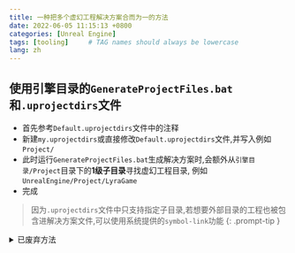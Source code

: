 ```yaml
---
title: 一种把多个虚幻工程解决方案合而为一的方法
date: 2022-06-05 11:15:13 +0800
categories: [Unreal Engine]
tags: [tooling]     # TAG names should always be lowercase
lang: zh
---
```


## 使用引擎目录的`GenerateProjectFiles.bat`和`.uprojectdirs`文件

- 首先参考`Default.uprojectdirs`文件中的注释
- 新建`my.uprojectdirs`或直接修改`Default.uprojectdirs`文件,并写入例如`Project/`
- 此时运行`GenerateProjectFiles.bat`生成解决方案时,会额外从`引擎目录/Project`目录下的**1级子目录**寻找虚幻工程目录, 例如`UnrealEngine/Project/LyraGame`
- 完成

> 因为`.uprojectdirs`文件中只支持指定子目录,若想要外部目录的工程也被包含进解决方案文件,可以使用系统提供的`symbol-link`功能
{: .prompt-tip }

<details markdown=1>

<summary markdown="span">已废弃方法</summary>
  
## 初衷

因为工作,学习的原因,我本地会有多个虚幻工程,并且它们**共用了同一个引擎**

它们的工程文件默认都是由**UBT(Unreal Build Tool)**生成的,独立的解决方案文件

这给我带来的一些问题:

- 由于打开解决方案的成本较高,同时打开多个解决方案时的等待时间,内存占用可能都是成倍增加的

- 在IDE抽风,或者引擎代码更新而触发符号**重新解析**的时候,等待时间少则15分钟起步,那叫一个折磨

我认为不同解决方案中,物理路径相同的工程,应该视为**同一个工程**,虚幻引擎的工程不应该在每个解决方案都重新解析一遍

但目前用过的`Rider`和`Visual Studio`(宇宙第一IDE)都是会在每个解决方案中重新解析一遍.非常折磨,其中原由,令人费解,希望能有大佬告知一下

## 需求

所以我就在想,既然这些个IDE这么"愚笨",靠不住,那我能否找到一个方法,手动把多个解决方案合成一个呢?

## 步骤

下面分享的是,我使用`Rider`时的操作步骤:

1. 在想要多开的解决方案中,随意选择一个作为"**主解决方案**",并打开

2. 添加其它工程文件

- 在`Explorer`解决方案浏览器中,右键任意工程文件夹,比如`Games`,选择`Add`,`Add Existing Project...`,然后选择相关的工程文件

- 假如要添加的工程是`LyraStarterGame`,那么它的工程文件应该位于`LyraStarterGame_Folder\\Intermediate\\ProjectFiles\\LyraStarterGame.vcxproj`

3. **在"解决方案配置"中,修改刚刚添加的工程的配置**

- 点击右上角的工具栏中的`DebugGameEditor | Win64`按钮(这是我的``解决方案编译配置``,根据你的实际情况,文字会有所不同),然后选择`Edit Solution Comfigurations...`

- 找到刚刚添加的工程,可以看到它们当前都是默认的配置,可能是`DebugClient | Arm64`什么的,把它改成你需要的配置,一般是与`解决方案编译配置`一致

4. **修改工程文件参数**

- 回到`Explorer`解决方案浏览器

- 右键刚刚添加的工程(这里我拿`LyraStarterGame`举例),选择`Edit`,`Edit LyraStarterGame.vcxproj`

- 将`LyraStarterGame.vcxproj`文件中所有`$(SolutionDir)`替换为`$(ProjectDir)..\\..\\` (`$(SolutionDir)`是**当前解决方案的根目录**,`$(ProjectDir)`是**当前工程的工程文件所在目录**,即`LyraStarterGame_Folder\\Intermediate\\ProjectFiles\\`,所以这里使用两次`..\\`,获得了**当前工程的根目录**)

- 如果不想一次性全都替换,也可以搜索你的"`编译配置`",比如 `DebugGame_Editor|x64`,找到对应编译配置的相关配置,只替换三个`NMake`相关的命令行中的文本,**但可能会存在工程文件无法正常解析符号的问题**:比如`Switch Header/Source`功能无法使用,语法着色失效等,如遇到问题,进行全量替换即可

## 不足

每次通过`UBT`重新生成解决方案文件时,相关的工程文件会被覆盖,上面的操作需要重新执行一次.如果能有IDE的支持,或者自动化的工具就好了

</details>


